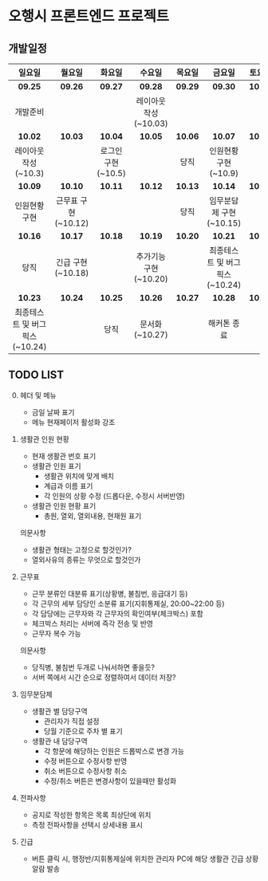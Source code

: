 # 오행시 프론트엔드 프로젝트

## 개발일정

|             일요일              |       월요일        |       화요일       |        수요일         |  목요일   |             금요일              |  토요일   |
| :-----------------------------: | :-----------------: | :----------------: | :-------------------: | :-------: | :-----------------------------: | :-------: |
|            **09.25**            |      **09.26**      |     **09.27**      |       **09.28**       | **09.29** |            **09.30**            | **10.01** |
|            개발준비             |                     |                    | 레이아웃작성(~10.03)  |           |                                 |           |
|            **10.02**            |      **10.03**      |     **10.04**      |       **10.05**       | **10.06** |            **10.07**            | **10.08** |
|       레이아웃작성(~10.3)       |                     | 로그인 구현(~10.5) |                       |   당직    |      인원현황 구현(~10.9)       |           |
|            **10.09**            |      **10.10**      |     **10.11**      |       **10.12**       | **10.13** |            **10.14**            | **10.15** |
|          인원현황 구현          | 근무표 구현(~10.12) |                    |                       |   당직    |     임무분담제 구현(~10.15)     |           |
|            **10.16**            |      **10.17**      |     **10.18**      |       **10.19**       | **10.20** |            **10.21**            | **10.22** |
|              당직               |  긴급 구현(~10.18)  |                    | 추가기능 구현(~10.20) |           | 최종테스트 및 버그 픽스(~10.24) |           |
|            **10.23**            |      **10.24**      |     **10.25**      |       **10.26**       | **10.27** |            **10.28**            | **10.29** |
| 최종테스트 및 버그 픽스(~10.24) |                     |        당직        |    문서화(~10.27)     |           |           해커톤 종료           |           |

## TODO LIST

0. 헤더 및 메뉴

   - 금일 날짜 표기
   - 메뉴 현재페이저 활성화 강조

1. 생활관 인원 현황

   - 현재 생활관 번호 표기
   - 생활관 인원 표기
     - 생활관 위치에 맞게 배치
     - 계급과 이름 표기
     - 각 인원의 상황 수정 (드롭다운, 수정시 서버반영)
   - 생활관 인원 현황 표기
     - 총원, 열외, 열외내용, 현재원 표기

   의문사항
   - 생활관 형태는 고정으로 할것인가?
   - 열외사유의 종류는 무엇으로 할것인가

2. 근무표

   - 근무 분류인 대분류 표기(상황병, 불침번, 응급대기 등)
   - 각 근무의 세부 담당인 소분류 표기(지휘통제실, 20:00~22:00 등)
   - 각 담당에는 근무자와 각 근무자의 확인여부(체크박스) 포함
   - 체크박스 처리는 서버에 즉각 전송 및 반영
   - 근무자 복수 가능

   의문사항
   - 당직병, 불침번 두개로 나눠서하면 좋을듯?
   - 서버 쪽에서 시간 순으로 정렬하여서 데이터 저장?

3. 임무분담제

   - 생활관 별 담당구역
     - 관리자가 직접 설정
     - 당월 기준으로 주차 별 표기
   - 생활관 내 담당구역
     - 각 항문에 해당하는 인원은 드롭박스로 변경 가능
     - 수정 버튼으로 수정사항 반영
     - 취소 버튼으로 수정사항 취소
     - 수정/취소 버튼은 변경사항이 있을때만 활성화

4. 전파사항

   - 공지로 작성한 항목은 목록 최상단에 위치
   - 측정 전파사항을 선택시 상세내용 표시

5. 긴급
   - 버튼 클릭 시, 행정반/지휘통제실에 위치한 관리자 PC에 해당 생활관 긴급 상황 알람 발송
